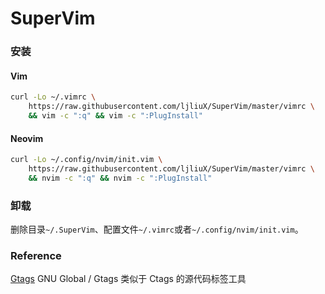 # SuperVim

### 安装

#### Vim

```sh
curl -Lo ~/.vimrc \
	https://raw.githubusercontent.com/ljliuX/SuperVim/master/vimrc \
	&& vim -c ":q" && vim -c ":PlugInstall"
```

#### Neovim

```sh
curl -Lo ~/.config/nvim/init.vim \
	https://raw.githubusercontent.com/ljliuX/SuperVim/master/vimrc \
	&& nvim -c ":q" && nvim -c ":PlugInstall"
```

### 卸载

删除目录`~/.SuperVim`、配置文件`~/.vimrc`或者`~/.config/nvim/init.vim`。

### Reference

[Gtags][1] GNU Global / Gtags 类似于 Ctags 的源代码标签工具

[1]: http://www.gnu.org/software/global
